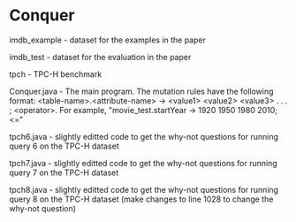 # Conquer

imdb_example - dataset for the examples in the paper

imdb_test - dataset for the evaluation in the paper

tpch - TPC-H benchmark

Conquer.java - The main program. The mutation rules have the following format: \<table-name\>.\<attribute-name\> -> \<value1\> \<value2\> \<value3\> . . . ; \<operator\>. For example, "movie_test.startYear -> 1920 1950 1980 2010; <="

tpch6.java - slightly editted code to get the why-not questions for running query 6 on the TPC-H dataset

tpch7.java - slightly editted code to get the why-not questions for running query 7 on the TPC-H dataset

tpch8.java - slightly editted code to get the why-not questions for running query 8 on the TPC-H dataset (make changes to line 1028 to change the why-not question)
